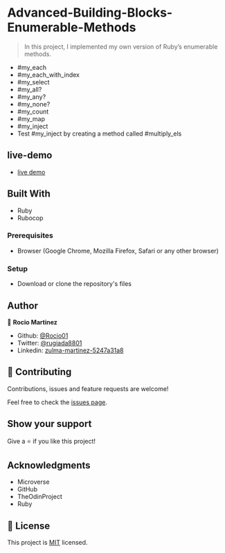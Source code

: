 # Advanced-Building-Blocks-Enumerable-Methods

> In this project, I implemented my own version of Ruby’s enumerable methods.
 - #my_each
 - #my_each_with_index
 - #my_select
 - #my_all?
 - #my_any?
 - #my_none?
 - #my_count
 - #my_map
 - #my_inject
 - Test #my_inject by creating a method called #multiply_els

## live-demo

- [live demo](https://repl.it/@Rocio01/RotatingPungentKeys)


## Built With

- Ruby
- Rubocop


### Prerequisites

- Browser (Google Chrome, Mozilla Firefox, Safari or any other browser)

### Setup

- Download or clone the repository's files

## Author

👤 **Rocio Martinez**

- Github: [@Rocio01](https://github.com/Rocio01)
- Twitter: [@rugiada8801](https://twitter.com/rugiada8801)
- Linkedin: [zulma-martinez-5247a31a8](https://www.linkedin.com/in/zulma-martinez-5247a31a8/)

## 🤝 Contributing

Contributions, issues and feature requests are welcome!

Feel free to check the [issues page](https://github.com/Rocio01/Advanced-Building-Blocks---Enumerables/issues).

## Show your support

Give a ⭐️ if you like this project!

## Acknowledgments

- Microverse
- GitHub
- TheOdinProject
- Ruby

## 📝 License

This project is [MIT](lic.url) licensed.
